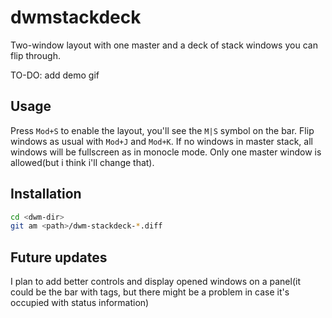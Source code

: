 # dwmstackdeck
Two-window layout with one master and a deck of stack windows you can flip through.

TO-DO: add demo gif

## Usage
Press `Mod+S` to enable the layout, you'll see the `M|S` symbol on the bar. Flip windows as usual with `Mod+J` and `Mod+K`. If no windows in master stack, all windows will be fullscreen as in monocle mode. Only one master window is allowed(but i think i'll change that).

## Installation
```bash
cd <dwm-dir>
git am <path>/dwm-stackdeck-*.diff
```

## Future updates
I plan to add better controls and display opened windows on a panel(it could be the bar with tags, but there might be a problem in case it's occupied with status information)

